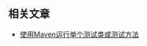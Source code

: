 ## 相关文章

+ [使用Maven运行单个测试类或测试方法](http://tu-yucheng.github.io/maven/2023/05/24/maven-run-single-test.html)